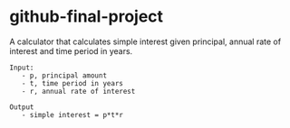 # github-final-project

A calculator that calculates simple interest given principal, annual rate of interest and time period in years.
```
Input:
   - p, principal amount
   - t, time period in years
   - r, annual rate of interest
```
```
Output
   - simple interest = p*t*r
```
